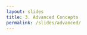 ```yaml
---
layout: slides
title: 3. Advanced Concepts
permalink: /slides/advanced/
---
```


<section data-markdown data-separator="^\n---\n$" data-separator-vertical="^\n--\n$">
<script type="text/template">

## Bonsai
![Bonsai](../../assets/images/bonsai-circle.svg)

[bonsai-rx.org](http://bonsai-rx.org)

### Advanced Concepts

---

###### Merge

![Merge](../../assets/images/merge.svg)

---

###### Amb

![Amb](../../assets/images/amb.svg)

---

###### Concat

![Concat](../../assets/images/concat.svg)

---

### Higher-Order Operators

![Concatenate video files using first order operators](../../assets/images/concatfile-firstorder.svg)

--

###### Enumerate Files

![Enumerate all file names in a folder](../../assets/images/concatfile-enumeratefiles.svg)

--

###### Create Observable

![Create sequences of frames from file names](../../assets/images/concatfile-observable.svg)

--

###### Concat

![Combine all sequences of frames into a single sequence](../../assets/images/concatfile-combine.svg)

---

<!-- .element: data-transition="default none" -->
###### Transform

![Transform](../../assets/images/transform.svg)

--

<!-- .element: data-transition="none default" -->
###### Select

![Select](../../assets/images/select.svg)

---

###### SelectMany

![SelectMany](../../assets/images/selectmany.svg)

---

### Representing discrete states

**State**
<!-- .element: class="fragment" data-fragment-index="1" style="display: inline-block; vertical-align: middle;" -->

<small>"the particular condition that someone or something is in at a specific time"</small>
<!-- .element: class="fragment" data-fragment-index="1" style="display: inline-block; vertical-align: middle;" -->
<small>"a physical condition as regards internal or molecular form or structure"</small>
<!-- .element: class="fragment" data-fragment-index="2" style="display: inline-block; vertical-align: middle;" -->

**Event**
<!-- .element: class="fragment" data-fragment-index="3" style="display: inline-block; vertical-align: middle;" -->

<small>"a thing that happens or takes place, especially one of importance"</small>
<!-- .element: class="fragment" data-fragment-index="3" style="display: inline-block; vertical-align: middle;" -->
<small>"a single occurrence of a process, e.g. the ionization of one atom"</small>
<!-- .element: class="fragment" data-fragment-index="4" style="display: inline-block; vertical-align: middle;" -->

<small>source: <a href="https://en.oxforddictionaries.com/">Oxford English Living Dictionaries</a></small>
<!-- .element: class="fragment" data-fragment-index="1" style="display: inline-block; position: absolute; right: 0px;" -->

--

#### Working Definition

**State** → Extended

**Event** → Punctate

---

<!-- .element: data-transition="default none" -->
![TriggeredWindow](../../assets/images/triggeredwindow-states-hidden.svg)

--

<!-- .element: data-transition="none default" -->
![TriggeredWindow](../../assets/images/triggeredwindow-states.svg)

---

<!-- .element: data-transition="default none" -->
![SelectMany](../../assets/images/selectmany-events-hidden.svg)

--

<!-- .element: data-transition="none none" -->
![SelectMany](../../assets/images/selectmany-events-in.svg)

--

<!-- .element: data-transition="none none" -->
![SelectMany](../../assets/images/selectmany-states.svg)

--

<!-- .element: data-transition="none default" -->
![SelectMany](../../assets/images/selectmany-events-out.svg)

---

###### Buffer

![Buffer](../../assets/images/buffer.svg)

---

###### TriggeredBuffer

![TriggeredBuffer](../../assets/images/triggeredbuffer.svg)

---

###### Window

![Window](../../assets/images/window.svg)

---

###### TriggeredWindow

![TriggeredWindow](../../assets/images/triggeredwindow.svg)

---

### Sharing observable sequences

![Branching](../../assets/images/branching-simple.svg)
<!-- .element: style="display: inline-block; vertical-align: top;" -->
![Subjects (Publish)](../../assets/images/subjects-publish-simple.svg)
<!-- .element: class="fragment" style="display: inline-block; vertical-align: top; padding-left: 120px;" -->

--

### Sharing observable sequences

![Publish](../../assets/images/publish.svg)
<!-- .element: style="display: inline-block; vertical-align: top;" -->
![Replay](../../assets/images/replay.svg)
<!-- .element: class="fragment" style="display: inline-block; vertical-align: top; padding-left: 40px;" -->

--

### Sharing observable sequences

![Subjects (Publish)](../../assets/images/subjects-publish.svg)
<!-- .element: style="display: inline-block; vertical-align: top; padding-left: 120px;" -->
![Subjects (Replay)](../../assets/images/subjects-replay.svg)
<!-- .element: class="fragment" style="display: inline-block; vertical-align: top; padding-left: 120px;" -->

</script>
</section>